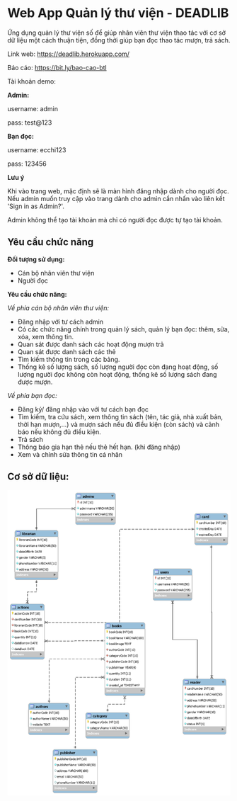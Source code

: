 # Web App Quản lý thư viện - DEADLIB
Ứng dụng quản lý thư viện số để giúp nhân viên thư viện thao tác với cơ sở dữ liệu một cách thuận tiện, đồng thời giúp bạn đọc thao tác mượn, trả sách.

Link web: https://deadlib.herokuapp.com/

Báo cáo: https://bit.ly/bao-cao-btl

Tài khoản demo:

**Admin:**

username: admin

pass: test@123

**Bạn đọc:**

username: ecchi123

pass: 123456

**Lưu ý**

Khi vào trang web, mặc định sẽ là màn hình đăng nhập dành cho người đọc. Nếu admin muốn truy cập vào trang dành cho admin cần nhấn vào liên kết 'Sign in as Admin?'.

Admin không thể tạo tài khoản mà chỉ có người đọc được tự tạo tài khoản.

## Yêu cầu chức năng
**Đối tượng sử dụng:** 
+ Cán bộ nhân viên thư viện
+ Người đọc

**Yêu cầu chức năng:**

_Về phía cán bộ nhân viên thư viện:_
+ Đăng nhập với tư cách admin
+ Có các chức năng chính trong quản lý sách, quản lý bạn đọc: thêm, sửa, xóa, xem thông tin.
+ Quan sát được danh sách các hoạt động mượn trả
+ Quan sát được danh sách các thẻ 
+ Tìm kiếm thông tin trong các bảng.
+ Thống kê số lượng sách, số lượng người đọc còn đang hoạt động, số lượng người đọc không còn hoạt động, thống kê số lượng sách đang được mượn.

_Về phía bạn đọc:_
+ Đăng ký/ đăng nhập vào với tư cách bạn đọc
+ Tìm kiếm, tra cứu sách, xem thông tin sách (tên, tác giả, nhà xuất bản, thời hạn mượn,...) và mượn sách nếu đủ điều kiện (còn sách) và cảnh báo nếu không đủ điều kiện.
+ Trả sách
+ Thông báo gia hạn thẻ nếu thẻ hết hạn. (khi đăng nhập)
+ Xem và chỉnh sửa thông tin cá nhân

## Cơ sở dữ liệu:

![Library Model Database](https://github.com/ecchi1234/-CSDL-WebApp-Library-Management/blob/master/lib-eer-diagram%20(2).png)
